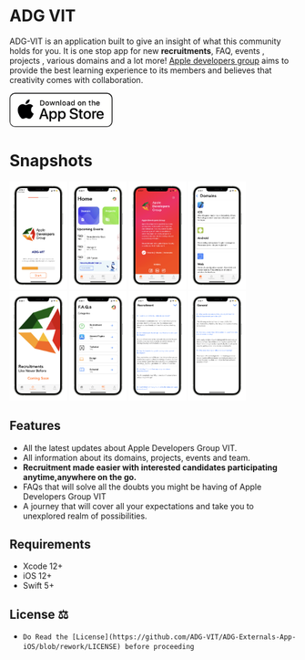 # ADG VIT

ADG-VIT is an application built to give an insight of what this community holds for you. It is one stop app for new **recruitments**, FAQ, events , projects , various domains and a lot more! [Apple developers group](https://adgvit.com) aims to provide the best learning experience to its members and believes that creativity comes with collaboration.

<a href="https://apps.apple.com/in/app/adg-vit/id1545733138">
  <img alt="Download on App Store" src="ADG-Externals/Assets/Download-On-The-App-Store.png" height=60>
</a>

# Snapshots

<p align = "centre"><img src = "ADG-Externals/Assets/IMG_5438_iphone12promaxsilver_portrait.png" width = "20%" height = "20%">
<img src = "ADG-Externals/Assets/IMG_5428_iphone12promaxsilver_portrait.png" width = "20%" height = "20%">
<img src = "ADG-Externals/Assets/IMG_5433_iphone12promaxsilver_portrait.png" width = "20%" height = "20%">
<img src = "ADG-Externals/Assets/IMG_5432_iphone12promaxsilver_portrait.png" width = "20%" height = "20%">
<img src = "ADG-Externals/Assets/IMG_5429_iphone12promaxsilver_portrait.png" width = "20%" height = "20%">
<img src = "ADG-Externals/Assets/IMG_5430_iphone12promaxsilver_portrait.png" width = "20%" height = "20%">
<img src = "ADG-Externals/Assets/IMG_5434_iphone12promaxsilver_portrait.png" width = "20%" height = "20%">
<img src = "ADG-Externals/Assets/IMG_5435_iphone12promaxsilver_portrait.png" width = "20%" height = "20%">
<!-- <img src = "ADG-Externals/Assets/IMG_5436_iphone12promaxsilver_portrait.png" width = "20%" height = "20%">
<img src = "ADG-Externals/Assets/IMG_5437_iphone12promaxsilver_portrait.png" width = "20%" height = "20%"> -->
  
</p>

## Features

- All the latest updates about Apple Developers Group VIT.
- All information about its domains, projects, events and team.
- **Recruitment made easier with interested candidates participating anytime,anywhere on the go.**
- FAQs that will solve all the doubts you might be having of Apple Developers Group VIT
- A journey that will cover all your expectations and take you to unexplored realm of possibilities.

## Requirements 
* Xcode 12+
* iOS 12+
*  Swift 5+

## License ⚖️
* ``` Do Read the [License](https://github.com/ADG-VIT/ADG-Externals-App-iOS/blob/rework/LICENSE) before proceeding ```
